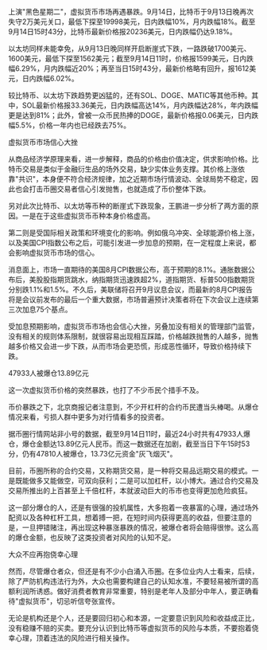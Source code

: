 上演"黑色星期二"，虚拟货币市场再遇暴跌。9月14日，比特币于9月13日晚再次失守2万美元关口，最低下探至19998美元，日内跌幅10%，月内跌幅18%。截至9月14日15时43分，比特币最新价格报20236美元，日内跌幅仍达9.18%。

以太坊同样未能幸免，从9月13日晚同样开启断崖式下跌，一路跌破1700美元、1600美元，最低下探至1562美元；截至9月14日11时，价格报1599美元，日内跌幅6.29%，月内跌幅近20%；再至当日15时43分，最新价格略有回升，报1612美元，日内跌幅6.02%。

较比特币、以太坊下跌趋势更凶猛的，还有SOL、DOGE、MATIC等其他币种。其中，SOL最新价格报33.36美元，日内跌幅高达14%，月内跌幅达28%，年内跌幅更是达到81%；此外，曾被一众币民热捧的DOGE，最新价格报0.06美元，日内跌幅5.5%，价格一年内也已经跌去75%。

虚拟货币市场信心大挫

从商品经济学原理来看，进一步解释，商品的价格由价值决定，供求影响价格。比特币交易是类似于金融衍生品的场外交易，缺少实体业务支撑。其价格上涨依靠"共识"，本身便不符合经济规律，加之近期市场行情波动、全球局势不稳定，因此也会打击币圈交易者信心引发抛售，也就造成了币价整体下跌。

另对此次比特币、以太坊等币种的断崖式下跌现象，王鹏进一步分析了两方面的原因。一是在于这些虚拟货币币种本身价格虚高。

第二则是受国际相关政策和环境变化的影响。例如俄乌冲突、全球能源价格上涨，以及美国CPI指数公布之后，可能引发进一步加息的预期，在一定程度上来说，都会影响虚拟货币市场的信心。

消息面上，市场一直期待的美国8月CPI数据公布，高于预期的8.1%。通胀数据公布后，美股股指期货跳水，纳指期货迅速跌超2%，道指期货、标普500指数期货分别跌1.1%和1.5%。不久后，美联储将召开9月议息会议，而最新的8月CPI报告将是会议前发布的最后一个重大数据，市场普遍预计决策者将在下次会议上连续第三次加息75个基点。

受加息预期影响，虚拟货币市场也会信心大挫，另叠加没有相关的管理部门监管，没有相关的规则体系限制，就很容易出现相互踩踏，价格越跌抛售的人越多，抛售越多价格又会进一步下跌，从而市场会更恐慌，形成恶性循环，导致价格持续下跌。

47933人被爆仓13.89亿元

这一次虚拟货币价格的突然暴跌，也打了不少币民个措手不及。

币价暴跌之下，北京商报记者注意到，不少开杠杆的合约币民遭当头棒喝。从爆仓情况来看，亏损人群中更多为对行情看多的投资者。

据币圈行情网站非小号的数据，截至9月14日11时，最近24小时共有47933人爆仓，爆仓金额达13.89亿元人民币。而这一数据还在加剧，截至当日下午15时53分，仍有47810人被爆仓，13.73亿元资金"灰飞烟灭"。

目前，币圈所称的合约交易，又称期货交易，是一种将交易品远期交易的模式。一是既能做多又能做空，可双向获利；二是可以加杠杆，以小博大。通过合约交易及交易所推出的上百甚至上千倍杠杆，本就波动巨大的币市也变得更加危险疯狂。

这一部分爆仓的人，还是有很强的投机属性，大多抱着一夜暴富的心理，通过场外配资以及各种杠杆工具，想着搏一把，在短时间内获得更高的收益，但要注意的是，一旦押错赌注，再出现这种暴涨暴跌的情况，被爆仓者将会赔得很惨。这么高的爆仓金额，也反映了这类投资者对风险的认知不足。

大众不应再抱侥幸心理

然而，尽管爆仓者众，但还是有不少小白涌入币圈。在多位业内人士看来，后续，除了严防机构违法行为外，大众也需要构建自己的认知水准，不要轻易被所谓的高额利润所诱惑。做好消费者教育非常重要，特别是老年人及部分中年人，要正确看待"虚拟货币"，切忌听信夸张宣传。

无论是机构还是个人，还是要回归初心和本源，一定要意识到风险和收益成正比，没有稳赚不赔的买卖。要充分认识到比特币等虚拟货币的风险与本质，不要抱着侥幸心理，顶着违法的风险进行相关操作。


